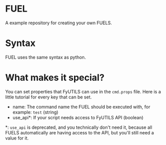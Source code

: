 # FUEL
A example repository for creating your own FUELS.

# Syntax
FUEL uses the same syntax as python.

# What makes it special?
You can set properties that FyUTILS can use in the `cmd.props` file. Here is a little tutorial for every key that can be set.
- name: The command name the FUEL should be executed with, for example: `test` (string)
- use_api*: If your script needs access to FyUTILS API (boolean)

*: `use_api` is deprecated, and you technically don't need it, because all FUELS automatically are having access to the API, but you'll still need a value for it.
